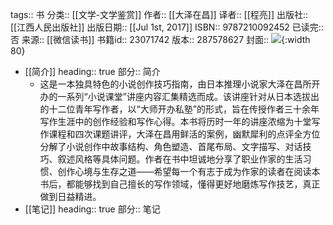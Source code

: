 tags:: 书
分类:: [[文学-文学鉴赏]]
作者:: [[大泽在昌]]
译者:: [[程亮]]
出版社:: [[江西人民出版社]]
出版日期:: [[Jul 1st, 2017]]
ISBN:: 9787210092452
已读完:: 否
来源:: [[微信读书]]
书籍id:: 23071742
版本:: 287578627
封面:: ![](http://wfqqreader-1252317822.image.myqcloud.com/cover/742/23071742/s_23071742.jpg){:width 80}

- [[简介]]
  heading:: true
  部分:: 简介
	- 这是一本独具特色的小说创作技巧指南，由日本推理小说家大泽在昌所开办的一系列“小说课堂”讲座内容汇集精选而成。该讲座针对从日本选拔出的十二位青年写作者，以“大师开办私塾”的形式，旨在传授作者三十余年写作生涯中的创作经验和写作心得。本书将历时一年的讲座浓缩为十堂写作课程和四次课题讲评，大泽在昌用鲜活的案例，幽默犀利的点评全方位分解了小说创作中故事结构、角色塑造、首尾布局、文字描写、对话技巧、叙述风格等具体问题。作者在书中坦诚地分享了职业作家的生活习惯、创作心境与生存之道——希望每一个有志于成为作家的读者在阅读本书后，都能够找到自己擅长的写作领域，懂得更好地磨炼写作技艺，真正做到日益精进。
- [[笔记]]
  heading:: true
  部分:: 笔记